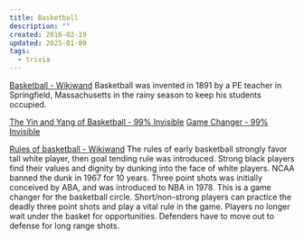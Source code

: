 ```yaml
---
title: Basketball
description: ""
created: 2016-02-19
updated: 2025-01-09
tags:
  - trivia
---
```


[Basketball - Wikiwand](http://www.wikiwand.com/en/Basketball)
Basketball was invented in 1891 by a PE teacher in Springfield, Massachusetts in the rainy season to keep his students occupied.

[The Yin and Yang of Basketball - 99% Invisible](http://99percentinvisible.org/episode/yin-yang-basketball/)
[Game Changer - 99% Invisible](http://99percentinvisible.org/episode/episode-77-game-changer/)

[Rules of basketball - Wikiwand](http://www.wikiwand.com/en/Rules_of_basketball)
The rules of early basketball strongly favor tall white player, then goal tending rule was introduced. Strong black players find their values and dignity by dunking into the face of white players. NCAA banned the dunk in 1967 for 10 years.
Three point shots was initially conceived by ABA, and was introduced to NBA in 1978. This is a game changer for the basketball circle. Short/non-strong players can practice the deadly three point shots and play a vital rule in the game. Players no longer wait under the basket for opportunities. Defenders have to move out to defense for long range shots.
